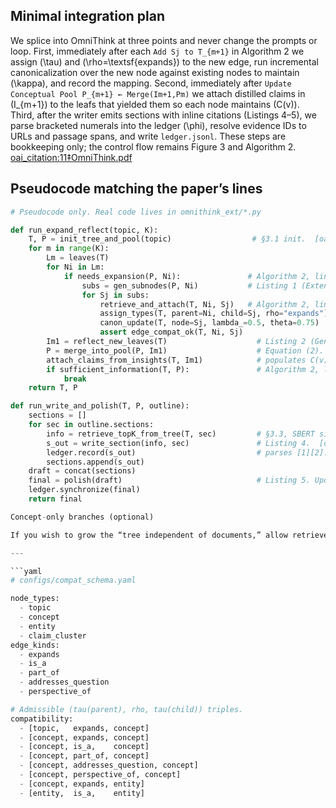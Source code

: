 ## Minimal integration plan

We splice into OmniThink at three points and never change the prompts or loop. First, immediately after each `Add Sj to T_{m+1}` in Algorithm 2 we assign \(\tau\) and \(\rho=\textsf{expands}\) to the new edge, run incremental canonicalization over the new node against existing nodes to maintain \(\kappa\), and record the mapping. Second, immediately after `Update Conceptual Pool P_{m+1} ← Merge(Im+1,Pm)` we attach distilled claims in \(I_{m+1}\) to the leafs that yielded them so each node maintains \(C(v)\). Third, after the writer emits sections with inline citations (Listings 4–5), we parse bracketed numerals into the ledger \(\phi\), resolve evidence IDs to URLs and passage spans, and write `ledger.jsonl`. These steps are bookkeeping only; the control flow remains Figure 3 and Algorithm 2.  [oai_citation:11‡OmniThink.pdf](file-service://file-5ZNd7ZBEcYkbc9RdjrkKwE)

## Pseudocode matching the paper’s lines

```python
# Pseudocode only. Real code lives in omnithink_ext/*.py

def run_expand_reflect(topic, K):
    T, P = init_tree_and_pool(topic)                  # §3.1 init.  [oai_citation:12‡OmniThink.pdf](file-service://file-5ZNd7ZBEcYkbc9RdjrkKwE)
    for m in range(K):
        Lm = leaves(T)
        for Ni in Lm:
            if needs_expansion(P, Ni):               # Algorithm 2, line 10.  [oai_citation:13‡OmniThink.pdf](file-service://file-5ZNd7ZBEcYkbc9RdjrkKwE)
                subs = gen_subnodes(P, Ni)           # Listing 1 (ExtendConcept).  [oai_citation:14‡OmniThink.pdf](file-service://file-5ZNd7ZBEcYkbc9RdjrkKwE)
                for Sj in subs:
                    retrieve_and_attach(T, Ni, Sj)   # Algorithm 2, lines 14–15.  [oai_citation:15‡OmniThink.pdf](file-service://file-5ZNd7ZBEcYkbc9RdjrkKwE)
                    assign_types(T, parent=Ni, child=Sj, rho="expands")
                    canon_update(T, node=Sj, lambda_=0.5, theta=0.75)     # defines κ
                    assert edge_compat_ok(T, Ni, Sj)                      # uses configs/compat_schema.yaml
        Im1 = reflect_new_leaves(T)                    # Listing 2 (GenConcept).  [oai_citation:16‡OmniThink.pdf](file-service://file-5ZNd7ZBEcYkbc9RdjrkKwE)
        P = merge_into_pool(P, Im1)                    # Equation (2).  [oai_citation:17‡OmniThink.pdf](file-service://file-5ZNd7ZBEcYkbc9RdjrkKwE)
        attach_claims_from_insights(T, Im1)            # populates C(v) for leaves that yielded insights
        if sufficient_information(T, P):               # Algorithm 2, line 22.  [oai_citation:18‡OmniThink.pdf](file-service://file-5ZNd7ZBEcYkbc9RdjrkKwE)
            break
    return T, P

def run_write_and_polish(T, P, outline):
    sections = []
    for sec in outline.sections:
        info = retrieve_topK_from_tree(T, sec)         # §3.3, SBERT similarity.  [oai_citation:19‡OmniThink.pdf](file-service://file-5ZNd7ZBEcYkbc9RdjrkKwE)
        s_out = write_section(info, sec)               # Listing 4.  [oai_citation:20‡OmniThink.pdf](file-service://file-5ZNd7ZBEcYkbc9RdjrkKwE)
        ledger.record(s_out)                           # parses [1][2]... into φ
        sections.append(s_out)
    draft = concat(sections)
    final = polish(draft)                              # Listing 5. Update ledger numbering.  [oai_citation:21‡OmniThink.pdf](file-service://file-5ZNd7ZBEcYkbc9RdjrkKwE)
    ledger.synchronize(final)
    return final

Concept-only branches (optional)

If you wish to grow the “tree independent of documents,” allow retrieve_and_attach to create Node(materialized=False) with a taxonomy child produced by Listing 1, and defer retrieval until a later pass. Reflection still consumes the pool to prioritize which unmaterialized leaves to materialize next. This keeps Combine/Merge unchanged while separating concept expansion from evidence acquisition.  

---

```yaml
# configs/compat_schema.yaml

node_types:
  - topic
  - concept
  - entity
  - claim_cluster
edge_kinds:
  - expands
  - is_a
  - part_of
  - addresses_question
  - perspective_of

# Admissible (tau(parent), rho, tau(child)) triples.
compatibility:
  - [topic,   expands, concept]
  - [concept, expands, concept]
  - [concept, is_a,    concept]
  - [concept, part_of, concept]
  - [concept, addresses_question, concept]
  - [concept, perspective_of, concept]
  - [concept, expands, entity]
  - [entity,  is_a,    entity]
